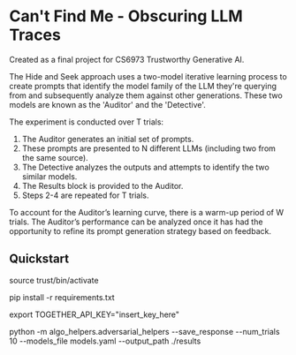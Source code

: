 # Can't Find Me - Obscuring LLM Traces
Created as a final project for CS6973 Trustworthy Generative AI. 

The Hide and Seek approach uses a two-model iterative learning process to create prompts that identify the model family of the LLM they're querying from and subsequently analyze them against other generations. These two models are known as the 'Auditor' and the 'Detective'.

The experiment is conducted over T trials:
1. The Auditor generates an initial set of prompts.
2. These prompts are presented to N different LLMs (including two from the same source).
3. The Detective analyzes the outputs and attempts to identify the two similar models.
4. The Results block is provided to the Auditor.
5. Steps 2-4 are repeated for T trials.

To account for the Auditor’s learning curve, there is a warm-up period of W trials. The Auditor’s performance can be analyzed once it has had the opportunity to refine its prompt generation strategy based on feedback.

## Quickstart
source trust/bin/activate

pip install -r requirements.txt

export TOGETHER_API_KEY="insert_key_here"

python -m algo_helpers.adversarial_helpers --save_response --num_trials 10 --models_file models.yaml --output_path ./results

